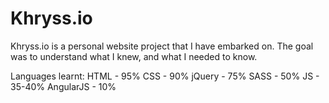 # Khryss.io
Khryss.io is a personal website project that I have embarked on.
The goal was to understand what I knew, and what I needed to know.

Languages learnt:
HTML - 95%
CSS - 90%
jQuery - 75%
SASS - 50%
JS - 35-40%
AngularJS - 10%
